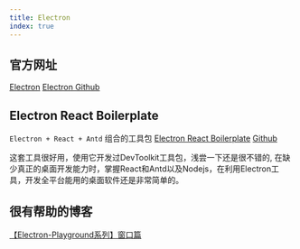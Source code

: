 ```yaml
---
title: Electron
index: true
---
```


## 官方网址
[Electron](https://www.electronjs.org/docs/latest/)
[Electron Github](https://github.com/electron/electron)

## Electron React Boilerplate
`Electron + React + Antd` 组合的工具包 
[Electron React Boilerplate](https://electron-react-boilerplate.js.org/docs/installation)
[Github](https://github.com/electron-react-boilerplate/electron-react-boilerplate)

这套工具很好用，使用它开发过DevToolkit工具包，浅尝一下还是很不错的, 在缺少真正的桌面开发能力时，掌握React和Antd以及Nodejs，在利用Electron工具，开发全平台能用的桌面软件还是非常简单的。


## 很有帮助的博客
[【Electron-Playground系列】窗口篇](https://zhuanlan.zhihu.com/p/269811014)